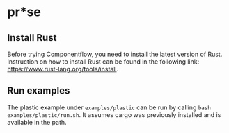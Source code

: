# pr$`*`$se

## Install Rust

Before trying Componentflow, you need to install the latest version of Rust. Instruction on how to install Rust can be found in the following link: https://www.rust-lang.org/tools/install.

## Run examples

The plastic example under `examples/plastic` can be run by calling `bash examples/plastic/run.sh`. It assumes cargo was previously installed and is available in the path.
